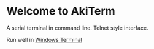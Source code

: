 ﻿# Welcome to AkiTerm

A serial terminal in command line.
Telnet style interface.

Run well in [Windows Terminal](https://github.com/Microsoft/Terminal)

